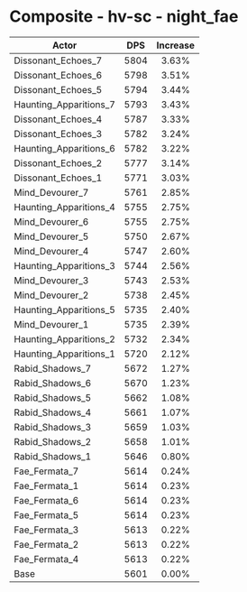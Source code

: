 # Composite - hv-sc - night_fae
| Actor | DPS | Increase |
|---|:---:|:---:|
|Dissonant_Echoes_7|5804|3.63%|
|Dissonant_Echoes_6|5798|3.51%|
|Dissonant_Echoes_5|5794|3.44%|
|Haunting_Apparitions_7|5793|3.43%|
|Dissonant_Echoes_4|5787|3.33%|
|Dissonant_Echoes_3|5782|3.24%|
|Haunting_Apparitions_6|5782|3.22%|
|Dissonant_Echoes_2|5777|3.14%|
|Dissonant_Echoes_1|5771|3.03%|
|Mind_Devourer_7|5761|2.85%|
|Haunting_Apparitions_4|5755|2.75%|
|Mind_Devourer_6|5755|2.75%|
|Mind_Devourer_5|5750|2.67%|
|Mind_Devourer_4|5747|2.60%|
|Haunting_Apparitions_3|5744|2.56%|
|Mind_Devourer_3|5743|2.53%|
|Mind_Devourer_2|5738|2.45%|
|Haunting_Apparitions_5|5735|2.40%|
|Mind_Devourer_1|5735|2.39%|
|Haunting_Apparitions_2|5732|2.34%|
|Haunting_Apparitions_1|5720|2.12%|
|Rabid_Shadows_7|5672|1.27%|
|Rabid_Shadows_6|5670|1.23%|
|Rabid_Shadows_5|5662|1.08%|
|Rabid_Shadows_4|5661|1.07%|
|Rabid_Shadows_3|5659|1.03%|
|Rabid_Shadows_2|5658|1.01%|
|Rabid_Shadows_1|5646|0.80%|
|Fae_Fermata_7|5614|0.24%|
|Fae_Fermata_1|5614|0.23%|
|Fae_Fermata_6|5614|0.23%|
|Fae_Fermata_5|5614|0.23%|
|Fae_Fermata_3|5613|0.22%|
|Fae_Fermata_2|5613|0.22%|
|Fae_Fermata_4|5613|0.22%|
|Base|5601|0.00%|

